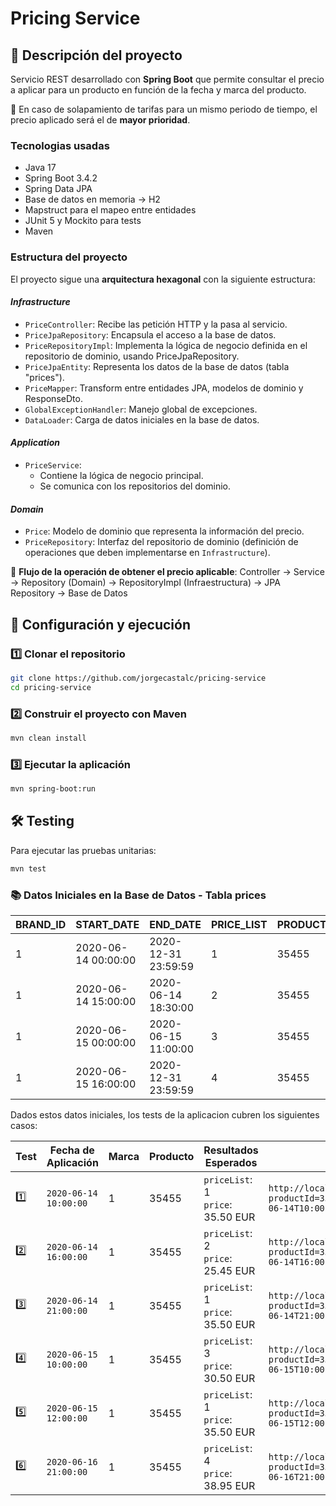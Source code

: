 # Pricing Service

## 📖 Descripción del proyecto

Servicio REST desarrollado con **Spring Boot** que permite consultar el precio a aplicar para un producto en función de la fecha y marca del producto.

📌 En caso de solapamiento de tarifas para un mismo periodo de tiempo, el precio aplicado será el de **mayor prioridad**.

### Tecnologias usadas
- Java 17
- Spring Boot 3.4.2
- Spring Data JPA
- Base de datos en memoria -> H2
- Mapstruct para el mapeo entre entidades
- JUnit 5 y Mockito para tests
- Maven
  
### Estructura del proyecto

El proyecto sigue una **arquitectura hexagonal** con la siguiente estructura:

#### *Infrastructure*
- `PriceController`: Recibe las petición HTTP y la pasa al servicio.
- `PriceJpaRepository`: Encapsula el acceso a la base de datos.
- `PriceRepositoryImpl`: Implementa la lógica de negocio definida en el repositorio de dominio, usando PriceJpaRepository.
- `PriceJpaEntity`: Representa los datos de la base de datos (tabla "prices").
- `PriceMapper`: Transform entre entidades JPA, modelos de dominio y ResponseDto.
- `GlobalExceptionHandler`: Manejo global de excepciones.
- `DataLoader`: Carga de datos iniciales en la base de datos.
  
#### *Application* 
- `PriceService`:
    + Contiene la lógica de negocio principal.
    + Se comunica con los repositorios del dominio.
      
#### *Domain*
- `Price`: Modelo de dominio que representa la información del precio.
- `PriceRepository`: Interfaz del repositorio de dominio (definición de operaciones que deben implementarse en `Infrastructure`).
  
📌 **Flujo de la operación de obtener el precio aplicable**:
Controller -> Service -> Repository (Domain) -> RepositoryImpl (Infraestructura) -> JPA Repository -> Base de Datos

## 🔧 Configuración y ejecución

### 1️⃣ Clonar el repositorio
```sh
git clone https://github.com/jorgecastalc/pricing-service
cd pricing-service
```
### 2️⃣ Construir el proyecto con Maven
```sh
mvn clean install
```
### 3️⃣ Ejecutar la aplicación
```sh
mvn spring-boot:run
```

## 🛠 Testing
Para ejecutar las pruebas unitarias:
```sh
mvn test
```

### 📚 Datos Iniciales en la Base de Datos - Tabla prices

| BRAND_ID | START_DATE          | END_DATE            | PRICE_LIST | PRODUCT_ID | PRIORITY | PRICE  | CURR     |
|----------|---------------------|---------------------|------------|------------|----------|--------|----------|
| 1        | 2020-06-14 00:00:00 | 2020-12-31 23:59:59 | 1          | 35455      | 0        | 35.50  | EUR      |
| 1        | 2020-06-14 15:00:00 | 2020-06-14 18:30:00 | 2          | 35455      | 1        | 25.45  | EUR      |
| 1        | 2020-06-15 00:00:00 | 2020-06-15 11:00:00 | 3          | 35455      | 1        | 30.50  | EUR      |
| 1        | 2020-06-15 16:00:00 | 2020-12-31 23:59:59 | 4          | 35455      | 1        | 38.95  | EUR      |


Dados estos datos iniciales, los tests de la aplicacion cubren los siguientes casos:


| **Test** | **Fecha de Aplicación**         | **Marca** | **Producto** | **Resultados Esperados**                | **Request**                                                                                  |
|----------|---------------------------------|-----------|--------------|-----------------------------------------|----------------------------------------------------------------------------------------------|
| 1️⃣      | `2020-06-14 10:00:00`           | 1         | 35455        | `priceList`: 1<br>`price`: 35.50 EUR    | `http://localhost:8080/prices?productId=35455&brandId=1&applicationDate=2020-06-14T10:00:00` |
| 2️⃣      | `2020-06-14 16:00:00`           | 1         | 35455        | `priceList`: 2<br>`price`: 25.45 EUR    | `http://localhost:8080/prices?productId=35455&brandId=1&applicationDate=2020-06-14T16:00:00` |
| 3️⃣      | `2020-06-14 21:00:00`           | 1         | 35455        | `priceList`: 1<br>`price`: 35.50 EUR    | `http://localhost:8080/prices?productId=35455&brandId=1&applicationDate=2020-06-14T21:00:00` |
| 4️⃣      | `2020-06-15 10:00:00`           | 1         | 35455        | `priceList`: 3<br>`price`: 30.50 EUR    | `http://localhost:8080/prices?productId=35455&brandId=1&applicationDate=2020-06-15T10:00:00` |
| 5️⃣      | `2020-06-15 12:00:00`           | 1         | 35455        | `priceList`: 1<br>`price`: 35.50 EUR    | `http://localhost:8080/prices?productId=35455&brandId=1&applicationDate=2020-06-15T12:00:00` |
| 6️⃣      | `2020-06-16 21:00:00`           | 1         | 35455        | `priceList`: 4<br>`price`: 38.95 EUR    | `http://localhost:8080/prices?productId=35455&brandId=1&applicationDate=2020-06-16T21:00:00` |









